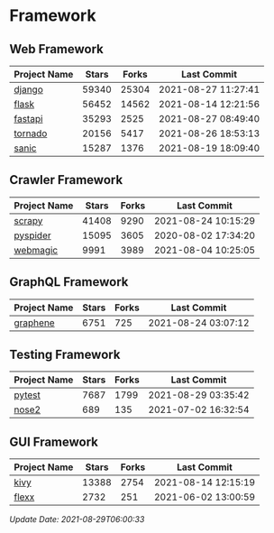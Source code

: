 # Framework

## Web Framework
| Project Name | Stars | Forks | Last Commit |
| ------------ | ----- | ----- | ----------- |
| [django](https://github.com/django/django) | 59340 | 25304 | 2021-08-27 11:27:41 |
| [flask](https://github.com/pallets/flask) | 56452 | 14562 | 2021-08-14 12:21:56 |
| [fastapi](https://github.com/tiangolo/fastapi) | 35293 | 2525 | 2021-08-27 08:49:40 |
| [tornado](https://github.com/tornadoweb/tornado) | 20156 | 5417 | 2021-08-26 18:53:13 |
| [sanic](https://github.com/sanic-org/sanic) | 15287 | 1376 | 2021-08-19 18:09:40 |

## Crawler Framework
| Project Name | Stars | Forks | Last Commit |
| ------------ | ----- | ----- | ----------- |
| [scrapy](https://github.com/scrapy/scrapy) | 41408 | 9290 | 2021-08-24 10:15:29 |
| [pyspider](https://github.com/binux/pyspider) | 15095 | 3605 | 2020-08-02 17:34:20 |
| [webmagic](https://github.com/code4craft/webmagic) | 9991 | 3989 | 2021-08-04 10:25:05 |

## GraphQL Framework
| Project Name | Stars | Forks | Last Commit |
| ------------ | ----- | ----- | ----------- |
| [graphene](https://github.com/graphql-python/graphene) | 6751 | 725 | 2021-08-24 03:07:12 |

## Testing Framework
| Project Name | Stars | Forks | Last Commit |
| ------------ | ----- | ----- | ----------- |
| [pytest](https://github.com/pytest-dev/pytest) | 7687 | 1799 | 2021-08-29 03:35:42 |
| [nose2](https://github.com/nose-devs/nose2) | 689 | 135 | 2021-07-02 16:32:54 |

## GUI Framework
| Project Name | Stars | Forks | Last Commit |
| ------------ | ----- | ----- | ----------- |
| [kivy](https://github.com/kivy/kivy) | 13388 | 2754 | 2021-08-14 12:15:19 |
| [flexx](https://github.com/flexxui/flexx) | 2732 | 251 | 2021-06-02 13:00:59 |

*Update Date: 2021-08-29T06:00:33*